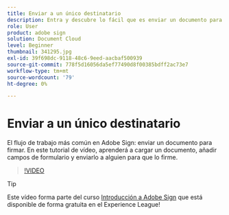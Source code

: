 ```yaml
---
title: Enviar a un único destinatario
description: Entra y descubre lo fácil que es enviar un documento para su firma
role: User
product: adobe sign
solution: Document Cloud
level: Beginner
thumbnail: 341295.jpg
exl-id: 39f698dc-9118-48c6-9eed-aacbaf500939
source-git-commit: 778f5d16056da5ef77490d8f00385bdff2ac73e7
workflow-type: tm+mt
source-wordcount: '79'
ht-degree: 0%

---
```


# Enviar a un único destinatario

El flujo de trabajo más común en Adobe Sign: enviar un documento para firmar. En este tutorial de vídeo, aprenderá a cargar un documento, añadir campos de formulario y enviarlo a alguien para que lo firme.

>[!VIDEO](https://video.tv.adobe.com/v/341295?hidetitle=true)

>[!TIP]
>
>Este vídeo forma parte del curso [Introducción a Adobe Sign](https://experienceleague.adobe.com/?recommended=Sign-U-1-2020.1) que está disponible de forma gratuita en el Experience League!